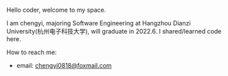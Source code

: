 Hello coder, welcome to my space.

I am chengyi, majoring Software Engineering at Hangzhou Dianzi University(杭州电子科技大学), will graduate in 2022.6. I shared/learned code here.

How to reach me: 
- email: chengyi0818@foxmail.com
